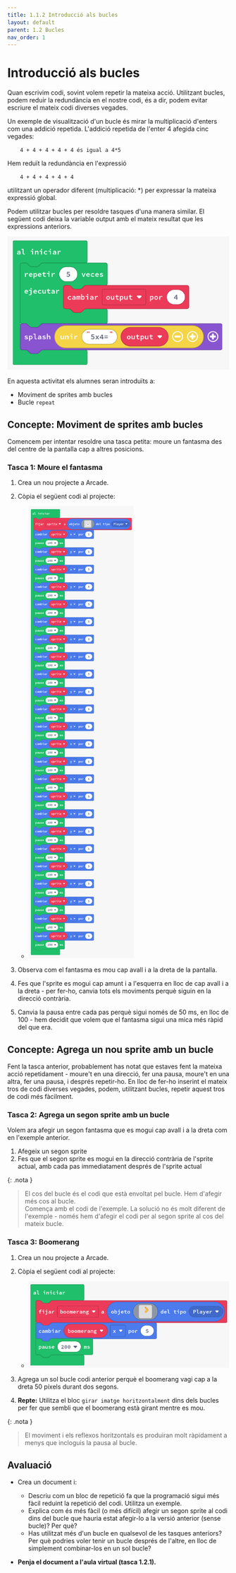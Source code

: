 ```yaml
---
title: 1.1.2 Introducció als bucles
layout: default 
parent: 1.2 Bucles
nav_order: 1
---
```


# Introducció als bucles

Quan escrivim codi, sovint volem repetir la mateixa acció. Utilitzant bucles, podem reduir la redundància en el nostre codi, és a dir, podem evitar escriure el mateix codi diverses vegades.

Un exemple de visualització d'un bucle és mirar la multiplicació d'enters com una addició repetida. L'addició repetida de l'enter 4 afegida cinc vegades:

```plaintext
    4 + 4 + 4 + 4 + 4 és igual a 4*5
```
Hem reduït la redundància en l'expressió

```plaintext
    4 + 4 + 4 + 4 + 4
```

utilitzant un operador diferent (multiplicació: *) per expressar la mateixa expressió global.

Podem utilitzar bucles per resoldre tasques d'una manera similar. El següent codi deixa la variable output amb el mateix resultat que les expressions anteriors.

![alt text](../../images/intro_bucles.png)


En aquesta activitat els alumnes seran introduïts a:

- Moviment de sprites amb bucles
- Bucle `repeat`

## Concepte: Moviment de sprites amb bucles

Comencem per intentar resoldre una tasca petita: moure un fantasma des del centre de la pantalla cap a altres posicions. 

### Tasca 1: Moure el fantasma

1. Crea un nou projecte a Arcade.
2. Còpia el següent codi al projecte:

   - ![alt text](../../images/bucle_fantasma.png)
3. Observa com el fantasma es mou cap avall i a la dreta de la pantalla.
4. Fes que l'sprite es mogui cap amunt i a l'esquerra en lloc de cap avall i a la dreta - per fer-ho, canvia tots els moviments perquè siguin en la direcció contrària.
5. Canvia la pausa entre cada pas perquè sigui només de 50 ms, en lloc de 100 - hem decidit que volem que el fantasma sigui una mica més ràpid del que era.

## Concepte: Agrega un nou sprite amb un bucle

Fent la tasca anterior, probablement has notat que estaves fent la mateixa acció repetidament - moure't en una direcció, fer una pausa, moure't en una altra, fer una pausa, i després repetir-ho. En lloc de fer-ho inserint el mateix tros de codi diverses vegades, podem, utilitzant bucles, repetir aquest tros de codi més fàcilment.

### Tasca 2: Agrega un segon sprite amb un bucle

Volem ara afegir un segon fantasma que es mogui cap avall i a la dreta com en l'exemple anterior.

1. Afegeix un segon sprite
2. Fes que el segon sprite es mogui en la direcció contrària de l'sprite actual, amb cada pas immediatament després de l'sprite actual

{: .nota }
> El cos del bucle és el codi que està envoltat pel bucle. Hem d'afegir més cos al bucle. <br>
> Comença amb el codi de l'exemple. La solució no és molt diferent de l'exemple - només hem d'afegir el codi per al segon sprite al cos del mateix bucle.

### Tasca 3: Boomerang
    
1. Crea un nou projecte a Arcade.
2. Còpia el següent codi al projecte:

   - ![alt text](../../images/boomerang.png)
3. Agrega un sol bucle codi anterior perquè el boomerang vagi cap a la dreta 50 píxels durant dos segons.
4. **Repte:** Utilitza el bloc `girar imatge horitzontalment` dins dels bucles per fer que sembli que el boomerang està girant mentre es mou.

{: .nota }
> El moviment i els reflexos horitzontals es produiran molt ràpidament a menys que incloguis la pausa al bucle.

## Avaluació

- Crea un document i:
  - Descriu com un bloc de repetició fa que la programació sigui més fàcil reduint la repetició del codi. Utilitza un exemple.
  - Explica com és més fàcil (o més difícil) afegir un segon sprite al codi dins del bucle que hauria estat afegir-lo a la versió anterior (sense bucle)? Per què?
  - Has utilitzat més d'un bucle en qualsevol de les tasques anteriors? Per què podries voler tenir un bucle després de l'altre, en lloc de simplement combinar-los en un sol bucle? 

- **Penja el document a l'aula virtual (tasca 1.2.1).**
